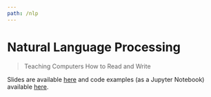 ```yaml
---
path: /nlp
---
```


# Natural Language Processing

> Teaching Computers How to Read and Write

Slides are available [here](https://kirubarajan.nyc3.digitaloceanspaces.com/spring2020/nlp_slides.pdf) and code examples (as a Jupyter Notebook) available <a href="https://kirubarajan.nyc3.digitaloceanspaces.com/spring2020/NLP.ipynb" download="NLP.ipynb">here</a>.

